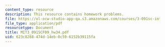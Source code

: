 ```yaml
---
content_type: resource
description: This resource contains homework problems.
file: https://ol-ocw-studio-app-qa.s3.amazonaws.com/courses/3-091sc-introduction-to-solid-state-chemistry-fall-2010/623c8288474d14eb0c596152b39115fa_MIT3_091SCF09_hw34.pdf
file_type: application/pdf
resourcetype: Document
title: MIT3_091SCF09_hw34.pdf
uid: 623c8288-474d-14eb-0c59-6152b39115fa
---
```

